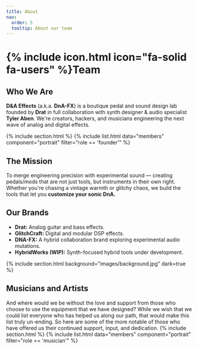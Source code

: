 ```yaml
---
title: About
nav:
  order: 5
  tooltip: About our team
---
```


# {% include icon.html icon="fa-solid fa-users" %}Team

## Who We Are

**D&A Effects** (a.k.a. **DnA-FX**) is a boutique pedal and sound design lab founded by **Drat** in full collaboration with synth designer & audio specialist **Tyler Aben**. We're creators, hackers, and musicians engineering the next wave of analog and digital effects.

<!-- FOUNDERS -->
{% include section.html %}
{% include list.html data="members" component="portrait" filter="role == 'founder'" %}

## The Mission

To merge engineering precision with experimental sound — creating pedals/mods that are not just tools, but instruments in their own right. Whether you're chasing a vintage warmth or glitchy chaos, we build the tools that let you **customize your sonic DnA.**

## Our Brands

- **Drat:** Analog guitar and bass effects.
- **GlitchCraft:** Digital and modular DSP effects.
- **DNA-FX:** A hybrid collaboration brand exploring experimental audio mutations.
- **HybridWorks (WIP):** Synth-focused hybrid tools under development.

<!-- MUSICIANS -->
{% include section.html background="images/background.jpg" dark=true %}
## Musicians and Artists
And where would we be without the love and support from those who choose to use the equipment that we have designed? While we wish that we could list everyone who has helped us along our path, that would make this list truly un-ending. So here are some of the more notable of those who have offered us their continued support, input, and dedication.
{% include section.html %}
{% include list.html data="members" component="portrait" filter="role == 'musician'" %}